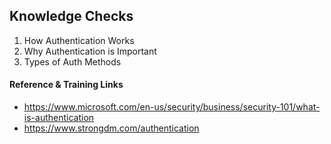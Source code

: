 

## Knowledge Checks 
1. How Authentication Works
2. Why Authentication is Important
3. Types of Auth Methods

#### Reference & Training Links
- https://www.microsoft.com/en-us/security/business/security-101/what-is-authentication
- https://www.strongdm.com/authentication

